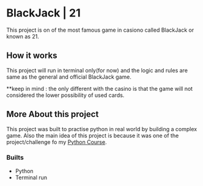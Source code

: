# BlackJack | 21

This project is on of the most famous game in casiono called BlackJack or known as 21.

## How it works

This project will run in terminal only(for now) and the logic and rules are same as the general and official BlackJack game.

\*\*keep in mind : the only different with the casino is that the game will not considered the lower possibility of used cards.

## More About this project

This project was built to practise python in real world by building a complex game.
Also the main idea of this project is because it was one of the project/challenge fo my [Python Course](https://www.udemy.com/course/100-days-of-code/).

### Builts

- Python
- Terminal run
